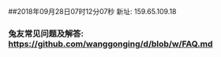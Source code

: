##2018年09月28日07时12分07秒 新址: 159.65.109.18
### 兔友常见问题及解答: https://github.com/wanggonging/d/blob/w/FAQ.md
